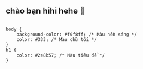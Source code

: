 ## chào bạn hihi hehe 👋
## <title>SỨC KHOẺ CỘNG ĐỒNG</title>
## </style>
    body {
        background-color: #f0f8ff; /* Màu nền sáng */
        color: #333; /* Màu chữ tối */
    }
    h1 {
        color: #2e8b57; /* Màu tiêu đề */
    }
</style>
<!--
**bichphuong-coder/bichphuong-coder** is a ✨ _special_ ✨ repository because its `README.md` (this file) appears on your GitHub profile.

Here are some ideas to get you started:

- 🔭 I’m currently working on ...
- 🌱 I’m currently learning ...
- 👯 I’m looking to collaborate on ...
- 🤔 I’m looking for help with ...
- 💬 Ask me about ...
- 📫 How to reach me: ...
- 😄 Pronouns: ...
- ⚡ Fun fact: ...
-->
